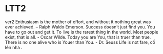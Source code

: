 # LTT2
ver2
Enthusiasm is the mother of effort, and without it nothing great was ever achieved. – Ralph Waldo Emerson.
Success doesn’t just find you. You have to go out and get it.
To live is the rarest thing in the world. Most people exist, that is all. - Oscar Wilde.
Today you are You, that is truer than true. There is no one alive who is Youer than You. - Dr. Seuss
Life is not fare, cố lên nha .
